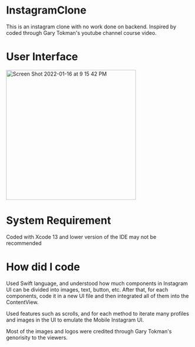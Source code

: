 # InstagramClone

This is an instagram clone with no work done on backend. Inspired by coded through Gary Tokman's youtube channel course video.

# User Interface
<img width="352" alt="Screen Shot 2022-01-16 at 9 15 42 PM" src="https://user-images.githubusercontent.com/40735388/149702712-79622e29-bd3f-4392-967f-df0b6f854eec.png">

# System Requirement
Coded with Xcode 13 and lower version of the IDE may not be recommended

# How did I code

Used Swift language, and understood how much components in Instagram UI can be divided into images, text, button, etc. After that, for each components, code it in a new UI file and then integrated all of them into the ContentView.

Used features such as scrolls, and for each method to iterate many profiles and images in the UI to emulate the Mobile Instagram UI.

Most of the images and logos were credited through Gary Tokman's genorisity to the viewers. 
